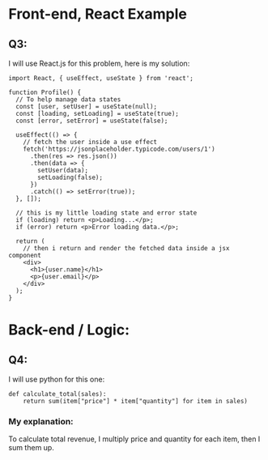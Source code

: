 # Front-end, React Example

## Q3:

I will use React.js for this problem, here is my solution:

```
import React, { useEffect, useState } from 'react';

function Profile() {
  // To help manage data states
  const [user, setUser] = useState(null);
  const [loading, setLoading] = useState(true);
  const [error, setError] = useState(false);

  useEffect(() => {
    // fetch the user inside a use effect
    fetch('https://jsonplaceholder.typicode.com/users/1')
      .then(res => res.json())
      .then(data => {
        setUser(data);
        setLoading(false);
      })
      .catch(() => setError(true));
  }, []);

  // this is my little loading state and error state
  if (loading) return <p>Loading...</p>;
  if (error) return <p>Error loading data.</p>;

  return (
    // then i return and render the fetched data inside a jsx component
    <div>
      <h1>{user.name}</h1>
      <p>{user.email}</p>
    </div>
  );
}
```


# Back-end / Logic:

## Q4: 

I will use python for this one:

```
def calculate_total(sales):
    return sum(item["price"] * item["quantity"] for item in sales)
```

### My explanation:
To calculate total revenue, I multiply price and quantity for each item, then I sum them up.
